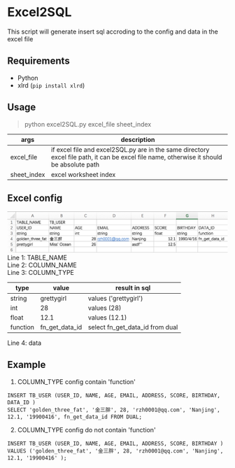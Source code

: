 # Excel2SQL
This script will generate insert sql accroding to the config and data in the excel file

## Requirements
+ Python
+ xlrd  (`pip install xlrd`)

## Usage
> python excel2SQL.py excel\_file sheet\_index

args| description
----|----
excel_file| if excel file and excel2SQL.py are in the same directory excel file path, it can be excel file name, otherwise it should be absolute path 
sheet_index| excel worksheet index

## Excel config
![config](./config.png)  
Line 1: TABLE\_NAME  
Line 2: COLUMN\_NAME  
Line 3: COLUMN\_TYPE  

type | value  | result in sql
----|----  | ----
string| grettygirl|  values ('grettygirl')
int		| 28	| values (28)
float	| 12.1	| values (12.1)
function	| fn\_get\_data\_id	| select fn\_get\_data\_id from dual

Line 4: data

## Example
1. COLUMN_TYPE config contain 'function'  
```
INSERT TB_USER (USER_ID, NAME, AGE, EMAIL, ADDRESS, SCORE, BIRTHDAY, DATA_ID )  
SELECT 'golden_three_fat', '金三胖', 28, 'rzh0001@qq.com', 'Nanjing', 12.1, '19900416', fn_get_data_id FROM DUAL;
```
2. COLUMN_TYPE config do not contain 'function'
```
INSERT TB_USER (USER_ID, NAME, AGE, EMAIL, ADDRESS, SCORE, BIRTHDAY )   
VALUES ('golden_three_fat', '金三胖', 28, 'rzh0001@qq.com', 'Nanjing', 12.1, '19900416' );
```